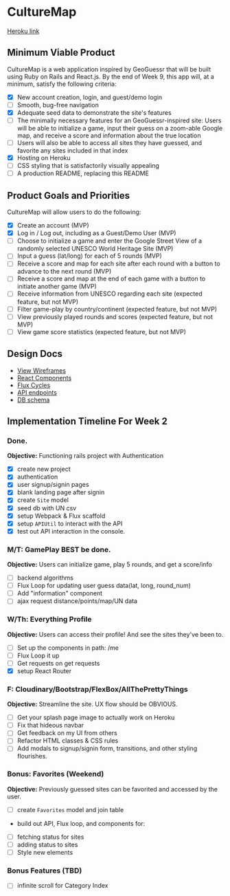 # CultureMap

[Heroku link][heroku]

[heroku]: https://culturemap.herokuapp.com/

## Minimum Viable Product

CultureMap is a web application inspired by GeoGuessr that will be built using Ruby on Rails and React.js.  By the end of Week 9, this app will, at a minimum, satisfy the following criteria:

- [x] New account creation, login, and guest/demo login
- [ ] Smooth, bug-free navigation
- [x] Adequate seed data to demonstrate the site's features
- [ ] The minimally necessary features for an GeoGuessr-inspired site: Users will be able to initialize a game, input their guess on a zoom-able Google map, and receive a score and information about the true location
- [ ] Users will also be able to access all sites they have guessed, and favorite any sites included in that index
- [x] Hosting on Heroku
- [ ] CSS styling that is satisfactorily visually appealing
- [ ] A production README, replacing this README

## Product Goals and Priorities

CultureMap will allow users to do the following:

- [x] Create an account (MVP)
- [x] Log in / Log out, including as a Guest/Demo User (MVP)
- [ ] Choose to initialize a game and enter the Google Street View of a randomly selected UNESCO World Heritage Site (MVP)
- [ ] Input a guess (lat/long) for each of 5 rounds (MVP)
- [ ] Receive a score and map for each site after each round with a button to advance to the next round (MVP)
- [ ] Receive a score and map at the end of each game with a button to initiate another game (MVP)
- [ ] Receive information from UNESCO regarding each site (expected feature, but not MVP)
- [ ] Filter game-play by country/continent (expected feature, but not MVP)
- [ ] View previously played rounds and scores (expected feature, but not MVP)
- [ ] View game score statistics (expected feature, but not MVP)

## Design Docs
* [View Wireframes][views]
* [React Components][components]
* [Flux Cycles][flux-cycles]
* [API endpoints][api-endpoints]
* [DB schema][schema]

[views]: ./docs/wireframes.md
[components]: ./docs/components.md
[flux-cycles]: ./docs/flux-cycles.md
[api-endpoints]: ./docs/api-endpoints.md
[schema]: ./docs/schema.md

## Implementation Timeline For Week 2

### Done.

**Objective:** Functioning rails project with Authentication

- [x] create new project
- [x] authentication
- [x] user signup/signin pages
- [x] blank landing page after signin
- [x] create `Site` model
- [x] seed db with UN csv
- [x] setup Webpack & Flux scaffold
- [x] setup `APIUtil` to interact with the API
- [x] test out API interaction in the console.

### M/T: GamePlay BEST be done.

**Objective:** Users can initialize game, play 5 rounds, and get a score/info

- [ ] backend algorithms
- [ ] Flux Loop for updating user guess data(lat, long, round_num)
- [ ] Add "information" component
- [ ] ajax request distance/points/map/UN data

### W/Th: Everything Profile

**Objective:** Users can access their profile! And see the sites they've been to.

- [ ] Set up the components in path: /me
- [ ] Flux Loop it up
- [ ] Get requests on get requests
- [x] setup React Router

### F: Cloudinary/Bootstrap/FlexBox/AllThePrettyThings

**Objective:** Streamline the site. UX flow should be OBVIOUS.

- [ ] Get your splash page image to actually work on Heroku
- [ ] Fix that hideous navbar
- [ ] Get feedback on my UI from others
- [ ] Refactor HTML classes & CSS rules
- [ ] Add modals to signup/signin form, transitions, and other styling flourishes.

### Bonus: Favorites (Weekend)

**Objective:** Previously guessed sites can be favorited and accessed by the user.

- [ ] create `Favorites` model and join table
- build out API, Flux loop, and components for:
- [ ] fetching status for sites
- [ ] adding status to sites
- [ ] Style new elements

### Bonus Features (TBD)
- [ ] infinite scroll for Category Index
